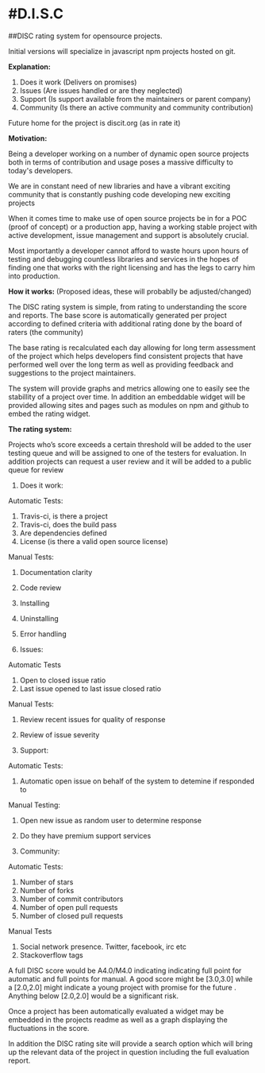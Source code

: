 #D.I.S.C
========

##DISC rating system for opensource projects.

Initial versions will specialize in javascript npm projects hosted on git.

**Explanation:**

 1. Does it work (Delivers on promises)
 2. Issues (Are issues handled or are they neglected)
 3. Support (Is support available from the maintainers or parent company)
 4. Community (Is there an active community and community contribution)

Future home for the project is discit.org (as in rate it)

**Motivation:**

Being a developer working on a number of dynamic open source projects both in terms of contribution and usage poses a massive difficulty to today's developers.

We are in constant need of new libraries and have a vibrant exciting community that is constantly pushing code developing new exciting projects

When it comes time to make use of open source projects be in for a POC (proof of concept) or a production app, having a working stable project with active development, issue management and support is absolutely crucial.

Most importantly a developer cannot afford to waste hours upon hours of testing and debugging countless libraries and services in the hopes of finding one that works with the right licensing and has the legs to carry him into production.

**How it works:** (Proposed ideas, these will probablly be adjusted/changed)

The DISC rating system is simple, from rating to understanding the score and reports. The base score is automatically generated per project according to defined criteria with additional rating done by the board of raters (the community)

The base rating is recalculated each day allowing for long term assessment of the project which helps developers find consistent projects that have performed well over the long term as well as providing feedback and suggestions to the project maintainers.

The system will provide graphs and metrics allowing one to easily see the stabillity of a project over time. In addition an embeddable widget will be provided allowing sites and pages such as modules on npm and github to embed the rating widget.


**The rating system:**

Projects who’s score exceeds a certain threshold will be added to the user testing queue and will be assigned to one of the testers for evaluation. In addition projects can request a user review and it will be added to a public queue for review


1. Does it work: 

 Automatic Tests:

 1. Travis-ci, is there a project
 2. Travis-ci, does the build pass
 3. Are dependencies defined
 4. License (is there a valid open source license)

 Manual Tests:

 1. Documentation clarity
 2. Code review
 3. Installing
 4. Uninstalling
 5. Error handling

2. Issues: 

 Automatic Tests
 1. Open to closed issue ratio
 2. Last issue opened to last issue closed ratio
 
 Manual Tests:

 1. Review recent issues for quality of response
 2. Review of issue severity

3. Support:
 
 Automatic Tests:
 1. Automatic open issue on behalf of the system to detemine if responded to
 
 Manual Testing:
 1. Open new issue as random user to determine response
 2. Do they have premium support services

4. Community:
 
 Automatic Tests:
 1. Number of stars
 2. Number of forks
 3. Number of commit contributors
 4. Number of open pull requests
 5. Number of closed pull requests
 
 Manual Tests
 1. Social network presence. Twitter, facebook, irc etc
 2. Stackoverflow tags


A full DISC score would be A4.0/M4.0 indicating indicating full point for automatic and full points for manual. A good score might be [3.0,3.0] while a [2.0,2.0] might indicate a young project with promise for the future . Anything below [2.0,2.0] would be a significant risk.

Once a project has been automatically evaluated a widget may be embedded in the projects readme as well as a graph displaying the fluctuations in the score.

In addition the DISC rating site will provide a search option which will bring up the relevant data of the project in question including the full evaluation report.

